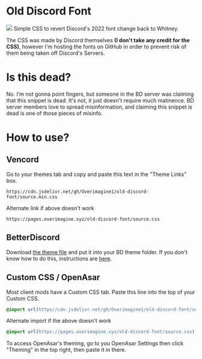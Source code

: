 # Old Discord Font
![](https://cdn.discordapp.com/attachments/558067831791419448/1153577771910570054/image.png)
Simple CSS to revert Discord's 2022 font change back to Whitney. 

The CSS was made by Discord themselves **(I don't take any credit for the CSS)**, however I'm hosting the fonts on GitHub in order to prevent risk of them being taken off Discord's Servers.
# Is this dead?
No. I'm not gonna point fingers, but someone in the BD server was claiming that this snippet is dead. It's not, it just doesn't require much matinence. BD server members love to spread misinformation, and claiming this snippet is dead is one of those pieces of misinfo.
# How to use?
## Vencord
Go to your themes tab and copy and paste this text in the "Theme Links" box.

`https://cdn.jsdelivr.net/gh/Overimagine1/old-discord-font/source.min.css`

Alternate link if above doesn't work

`https://pages.overimagine.xyz/old-discord-font/source.css`
## BetterDiscord
Download [the theme file](https://raw.githubusercontent.com/Overimagine1/old-discord-font/main/OldDiscordFont.theme.css) and put it into your BD theme folder. If you don't know how to do this, instructions are [here](https://docs.betterdiscord.app/users/guides/installing-addons/).
## Custom CSS / OpenAsar
Most client mods have a Custom CSS tab. Paste this line into the top of your Custom CSS.
```css
@import url(https//cdn.jsdelivr.net/gh/Overimagine1/old-discord-font/source.min.css);
```

Alternate import if the above doesn't work
```css
@import url(https://pages.overimagine.xyz/old-discord-font/source.css);
```

To access OpenAsar's theming, go to you OpenAsar Settings then click "Theming" in the top right, then paste it in there.
